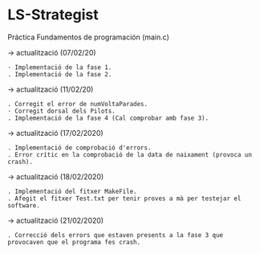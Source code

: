 # LS-Strategist
Práctica Fundamentos de programación (main.c)

-> actualització (07/02/20)

	· Implementació de la fase 1.
	. Implementació de la fase 2.
	
-> actualització (11/02/20)

	. Corregit el error de numVoltaParades.
	· Corregit dorsal dels Pilots.
	. Implementació de la fase 4 (Cal comprobar amb fase 3).
	
-> actualització (17/02/2020)

	. Implementació de comprobació d'errors.
	. Error crític en la comprobació de la data de naixament (provoca un crash).

-> actualització (18/02/2020)

	. Implementació del fitxer MakeFile.
	. Afegit el fitxer Test.txt per tenir proves a mà per testejar el software.

-> actualització (21/02/2020)

	. Correcció dels errors que estaven presents a la fase 3 que provocaven que el programa fes crash.
